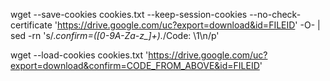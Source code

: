 wget --save-cookies cookies.txt --keep-session-cookies --no-check-certificate 'https://drive.google.com/uc?export=download&id=FILEID' -O- | sed -rn 's/.*confirm=([0-9A-Za-z_]+).*/Code: \1\n/p'
 
wget --load-cookies cookies.txt 'https://drive.google.com/uc?export=download&confirm=CODE_FROM_ABOVE&id=FILEID'
